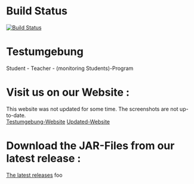 # Build Status
[![Build Status](http://gladiolus.htl-leonding.ac.at/job/Testumgebung/badge/icon)](http://gladiolus.htl-leonding.ac.at/job/Testumgebung)
# Testumgebung
Student - Teacher - (monitoring Students)-Program

# Visit us on our Website :
This website was not updated for some time. The screenshots are not up-to-date.  
[Testumgebung-Website](https://BeatingAngel.github.io/Testumgebung)
[Updated-Website](https://neverforget-1b1ca.firebaseapp.com/)

# Download the JAR-Files from our latest release :

[The latest releases](https://github.com/BeatingAngel/Testumgebung/releases)
foo
